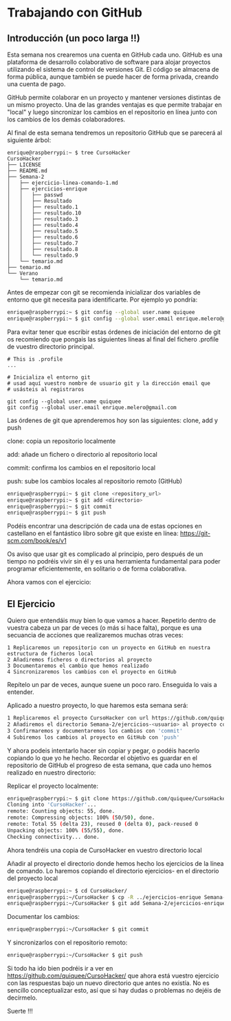 # Trabajando con GitHub

## Introducción (un poco larga !!)
Esta semana nos crearemos una cuenta en GitHub cada uno.
GitHub es una plataforma de desarrollo colaborativo de software para alojar proyectos 
utilizando el sistema de control de versiones Git. El código se almacena de forma pública, 
aunque también se puede hacer de forma privada, creando una cuenta de pago.

GitHub permite colaborar en un proyecto y mantener versiones distintas de un mismo proyecto.
Una de las grandes ventajas es que permite trabajar en "local" y luego sincronizar los cambios
en el repositorio en línea junto con los cambios de los demás colaboradores.

Al final de esta semana tendremos un repositorio GitHub que se parecerá al siguiente árbol:

```
enrique@raspberrypi:~ $ tree CursoHacker
CursoHacker
├── LICENSE
├── README.md
├── Semana-2
│   ├── ejercicio-linea-comando-1.md
│   ├── ejercicios-enrique
│   │   ├── passwd
│   │   ├── Resultado
│   │   ├── resultado.1
│   │   ├── resultado.10
│   │   ├── resultado.3
│   │   ├── resultado.4
│   │   ├── resultado.5
│   │   ├── resultado.6
│   │   ├── resultado.7
│   │   ├── resultado.8
│   │   └── resultado.9
│   └── temario.md
├── temario.md
└── Verano
    └── temario.md
```

Antes de empezar con git se recomienda inicializar dos variables de entorno que git necesita
para identificarte. Por ejemplo yo pondría:

``` bash
enrique@raspberrypi:~ $ git config --global user.name quiquee
enrique@raspberrypi:~ $ git config --global user.email enrique.melero@gmail.com
```

Para evitar tener que escribir estas órdenes de iniciación del entorno de git os recomiendo
que pongais las siguientes líneas al final del fichero .profile de vuestro directorio principal.

``` 
# This is .profile
...

# Inicializa el entorno git
# usad aquí vuestro nombre de usuario git y la dirección email que 
# usásteis al registraros

git config --global user.name quiquee
git config --global user.email enrique.melero@gmail.com

```

Las órdenes de git que aprenderemos hoy son las siguientes: clone, add y push

clone: copia un repositorio localmente 

add: añade un fichero o directorio al repositorio local

commit: confirma los cambios en el repositorio local

push: sube los cambios locales al repositorio remoto (GitHub)

``` bash
enrique@raspberrypi:~ $ git clone <repository_url>
enrique@raspberrypi:~ $ git add <directorio>
enrique@raspberrypi:~ $ git commit
enrique@raspberrypi:~ $ git push
```
Podéis encontrar una descripción de cada una de estas opciones en castellano en el fantástico libro sobre
git que existe en línea: https://git-scm.com/book/es/v1

Os aviso que usar git es complicado al principio, pero después de un tiempo no podréis vivir sin él y es 
una herramienta fundamental para poder programar eficientemente, en solitario o de forma colaborativa.

Ahora vamos con el ejercicio:

## El Ejercicio
Quiero que entendáis muy bien lo que vamos a hacer. Repetirlo dentro de vuestra cabeza un par de veces (o más si hace falta), porque es una secuancia de acciones que realizaremos muchas otras veces:

```
1 Replicaremos un repositorio con un proyecto en GitHub en nuestra estructura de ficheros local
2 Añadiremos ficheros o directorios al proyecto
3 Documentaremos el cambio que hemos realizado
4 Sincronizaremos los cambios con el proyecto en GitHub
````
Repítelo un par de veces, aunque suene un poco raro. Enseguida lo vais a entender. 

Aplicado a nuestro proyecto, lo que haremos esta semana será:
``` bash
1 Replicaremos el proyecto CursoHacker con url https://github.com/quiquee/CursoHacker.git localmente con 'clone'
2 Añadiremos el directorio Semana-2/ejercicios-<usuario> al proyecto con 'add'
3 Confirmaremos y documentaremos los cambios con 'commit'
4 Subiremos los cambios al proyecto en GitHub con 'push'
```
Y ahora podeis intentarlo hacer sin copiar y pegar, o podéis hacerlo copiando lo que yo he hecho. Recordar el objetivo
es guardar en el repositorio de GitHub el progreso de esta semana, que cada uno hemos realizado en nuestro directorio:

Replicar el proyecto localmente:
``` bash
enrique@raspberrypi:~ $ git clone https://github.com/quiquee/CursoHacker.git
Cloning into 'CursoHacker'...
remote: Counting objects: 55, done.
remote: Compressing objects: 100% (50/50), done.
remote: Total 55 (delta 23), reused 0 (delta 0), pack-reused 0
Unpacking objects: 100% (55/55), done.
Checking connectivity... done.
```
Ahora tendréis una copia de CursoHacker en vuestro directorio local

Añadir al proyecto el directorio donde hemos hecho los ejercicios de la línea de comando. Lo haremos copiando
el directorio ejercicios-<usuario> en el directorio del proyecto local
``` bash
enrique@raspberrypi:~ $ cd CursoHacker/
enrique@raspberrypi:~/CursoHacker $ cp -R ../ejercicios-enrique Semana-2
enrique@raspberrypi:~/CursoHacker $ git add Semana-2/ejercicios-enrique
```
Documentar los cambios:
``` bash
enrique@raspberrypi:~/CursoHacker $ git commit
```
Y sincronizarlos con el repositorio remoto:
``` bash
enrique@raspberrypi:~/CursoHacker $ git push
```

Si todo ha ido bien podréis ir a ver en https://github.com/quiquee/CursoHacker/ que ahora está vuestro ejercicio con las
respuestas bajo un nuevo directorio que antes no existía. No es sencillo conceptualizar esto, así que si hay dudas o problemas no dejéis de decírmelo.

Suerte !!!
